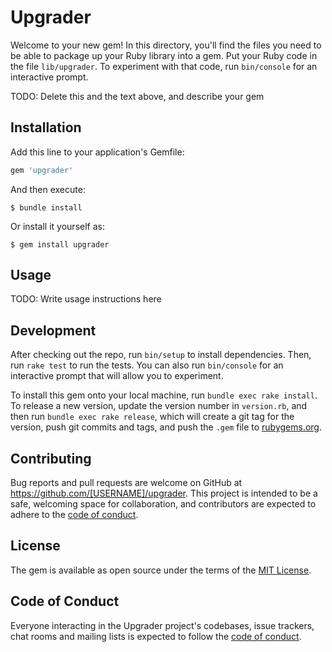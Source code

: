 # Upgrader

Welcome to your new gem! In this directory, you'll find the files you need to be able to package up your Ruby library into a gem. Put your Ruby code in the file `lib/upgrader`. To experiment with that code, run `bin/console` for an interactive prompt.

TODO: Delete this and the text above, and describe your gem

## Installation

Add this line to your application's Gemfile:

```ruby
gem 'upgrader'
```

And then execute:

    $ bundle install

Or install it yourself as:

    $ gem install upgrader

## Usage

TODO: Write usage instructions here

## Development

After checking out the repo, run `bin/setup` to install dependencies. Then, run `rake test` to run the tests. You can also run `bin/console` for an interactive prompt that will allow you to experiment.

To install this gem onto your local machine, run `bundle exec rake install`. To release a new version, update the version number in `version.rb`, and then run `bundle exec rake release`, which will create a git tag for the version, push git commits and tags, and push the `.gem` file to [rubygems.org](https://rubygems.org).

## Contributing

Bug reports and pull requests are welcome on GitHub at https://github.com/[USERNAME]/upgrader. This project is intended to be a safe, welcoming space for collaboration, and contributors are expected to adhere to the [code of conduct](https://github.com/[USERNAME]/upgrader/blob/master/CODE_OF_CONDUCT.md).


## License

The gem is available as open source under the terms of the [MIT License](https://opensource.org/licenses/MIT).

## Code of Conduct

Everyone interacting in the Upgrader project's codebases, issue trackers, chat rooms and mailing lists is expected to follow the [code of conduct](https://github.com/[USERNAME]/upgrader/blob/master/CODE_OF_CONDUCT.md).
